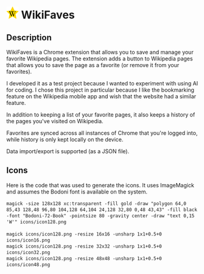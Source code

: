 # ![icon](icons/icon32.png) WikiFaves

## Description

WikiFaves is a Chrome extension that allows you to save and manage your favorite
Wikipedia pages. The extension adds a button to Wikipedia pages that allows you
to save the page as a favorite (or remove it from your favorites).

I developed it as a test project because I wanted to experiment with
using AI for coding. I chose this project in particular because I like the
bookmarking feature on the Wikipedia mobile app and wish that
the website had a similar feature.

In addition to keeping a list of your favorite pages, it also keeps a history of
the pages you've visited on Wikipedia.

Favorites are synced across all instances of Chrome that you're logged into,
while history is only kept locally on the device.

Data import/export is supported (as a JSON file).


## Icons

Here is the code that was used to generate the icons. It uses ImageMagick and
assumes the Bodoni font is available on the system.

```
magick -size 128x128 xc:transparent -fill gold -draw "polygon 64,0 85,43 128,48 96,80 104,128 64,104 24,128 32,80 0,48 43,43" -fill black -font "Bodoni-72-Book" -pointsize 80 -gravity center -draw "text 0,15 'W'" icons/icon128.png

magick icons/icon128.png -resize 16x16 -unsharp 1x1+0.5+0 icons/icon16.png
magick icons/icon128.png -resize 32x32 -unsharp 1x1+0.5+0 icons/icon32.png
magick icons/icon128.png -resize 48x48 -unsharp 1x1+0.5+0 icons/icon48.png
```
